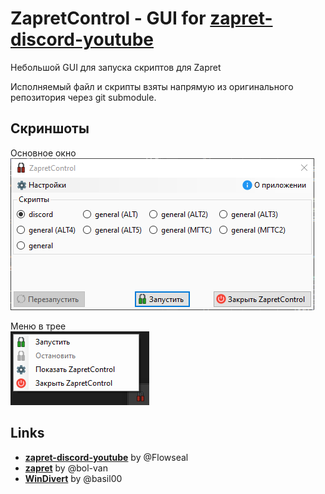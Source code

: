 # ZapretControl - GUI for [zapret-discord-youtube](https://github.com/Flowseal/zapret-discord-youtube)

Небольшой GUI для запуска скриптов для Zapret

Исполняемый файл и скрипты взяты напрямую из оригинального репозитория через git submodule.

## Скриншоты

Основное окно  
![modesets](./assets/main.png)

Меню в трее  
![tray](./assets/tray.png)

## Links

- **[zapret-discord-youtube](https://github.com/Flowseal/zapret-discord-youtube)** by @Flowseal
- **[zapret](https://github.com/bol-van/zapret)** by @bol-van
- **[WinDivert](https://github.com/basil00/Divert)** by @basil00
